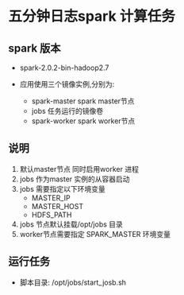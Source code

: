 五分钟日志spark 计算任务
=====

## spark 版本
- spark-2.0.2-bin-hadoop2.7

- 应用使用三个镜像实例,分别为:
	- spark-master  spark master节点
	- jobs	      任务运行的镜像卷
	- spark-worker  spark worker节点


## 说明
1. 默认master节点 同时启用worker 进程
2. jobs 作为master 实例的从容器启动
3. jobs 需要指定以下环境变量
    - MASTER_IP
    - MASTER_HOST
    - HDFS_PATH
4. jobs 节点默认挂载/opt/jobs 目录
5. worker节点需要指定 SPARK_MASTER 环境变量

## 运行任务
- 脚本目录: /opt/jobs/start_josb.sh
